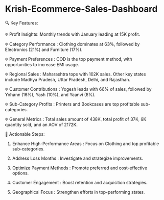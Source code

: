 # Krish-Ecommerce-Sales-Dashboard

🔍 Key Features:

🔯 Profit Insights: Monthly trends with January leading at 15K profit.

🔯 Category Performance : Clothing dominates at 63%, followed by Electronics (21%) and Furniture (17%).

🔯 Payment Preferences : COD is the top payment method, with opportunities to increase EMI usage.

🔯 Regional Sales : Maharashtra tops with 102K sales. Other key states include Madhya Pradesh, Uttar Pradesh, Delhi, and Rajasthan.

🔯 Customer Contributions : Yogesh leads with 66% of sales, followed by Yohann (16%), Yash (10%), and Yaanvi (8%).

🔯 Sub-Category Profits : Printers and Bookcases are top profitable sub-categories.

🔯 General Metrics : Total sales amount of 438K, total profit of 37K, 6K quantity sold, and an AOV of 2172K.



🎯 Actionable Steps:

1. Enhance High-Performance Areas : Focus on Clothing and top profitable sub-categories.
2. Address Loss Months : Investigate and strategize improvements.

3. Optimize Payment Methods : Promote preferred and cost-effective options.

4. Customer Engagement : Boost retention and acquisition strategies.

5. Geographical Focus : Strengthen efforts in top-performing states.


